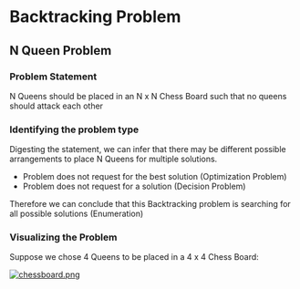 # Backtracking Problem

## N Queen Problem

### Problem Statement

N Queens should be placed in an N x N Chess Board such that no queens should attack each other

### Identifying the problem type

Digesting the statement, we can infer that there may be different possible arrangements to place N Queens for multiple solutions.
- Problem does not request for the best solution (Optimization Problem)
- Problem does not request for a solution (Decision Problem)

Therefore we can conclude that this Backtracking problem is searching for all possible solutions (Enumeration)

### Visualizing the Problem

Suppose we chose 4 Queens to be placed in a 4 x 4 Chess Board:

[![chessboard.png](https://i.postimg.cc/W19dQxdg/chessboard.png)](https://postimg.cc/G4y3D7Jm)
